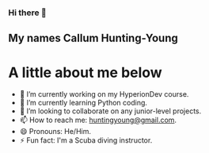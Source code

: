 ### Hi there 👋
## My names Callum Hunting-Young
# A little about me below

- 🔭 I’m currently working on my HyperionDev course.
- 🌱 I’m currently learning Python coding.
- 👯 I’m looking to collaborate on any junior-level projects.
- 📫 How to reach me: huntingyoung@gmail.com.
- 😄 Pronouns: He/Him.
- ⚡ Fun fact: I'm a Scuba diving instructor.
